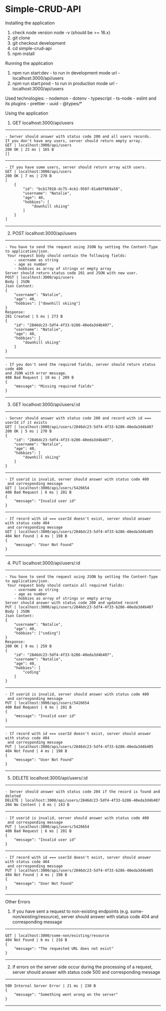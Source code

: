# Simple-CRUD-API

Installing the application
1. check node version node -v (should be >= 16.x)
2. git clone
3. git checkout development
4. cd simple-crud-api
5. npm install

Running the application
1. npm run start:dev - to run in development mode
    url - localhost:3000/api/users
2. npm run start:prod - to run in production mode
    url - localhost:3000/api/users

Used technologies:
    - nodemon
    - dotenv 
    - typescript
    - ts-node
    - eslint and its plugins
    - prettier
    - uuid
    - @types/*

Using the application

1. GET 
    localhost:3000/api/users
-------------------------------------------------------------------------------------------------
    - Server should answer with status code 200 and all users records. 
    If you don't have any users, server should return empty array.
    GET | localhost:3000/api/users
    200 OK | 23 ms | 165 B
    []
-------------------------------------------------------------------------------------------------
    - If you have some users, server should return array with users.
    GET | localhost:3000/api/users
    200 OK | 7 ms | 270 B
    [
        {
            "id": "bcb17018-dc75-4cb1-958f-81a8df669a58",
            "username": "Natalie",
            "age": 40,
            "hobbies": [
                "downhill skiing"
            ]
        }
    ]
-------------------------------------------------------------------------------------------------
2. POST
    localhost:3000/api/users
-------------------------------------------------------------------------------------------------
    - You have to send the request using JSON by setting the Content-Type to application/json.
     Your request body should contain the following fields:
        - username as string
        - age as number
        - hobbies as array of strings or empty array
    Server should return status code 201 and JSON with new user.
    POST | localhost:3000/api/users
    Body | JSON
    Json Content:
    {
        "username": "Natalie",
        "age": 40,
        "hobbies": ["downhill skiing"]
    }
    Response:
    201 Created | 5 ms | 273 B
    {
        "id": "2846dc23-5df4-4f33-b286-40eda3d4b407",
        "username": "Natalie",
        "age": 40,
        "hobbies": [
            "downhill skiing"
        ]
    }
-------------------------------------------------------------------------------------------------
    - If you don't send the required fields, server should return status code 400 
    and JSON with error message.
    400 Bad Request | 10 ms | 209 B
    {
        "message": "Missing required fields"
    }
-------------------------------------------------------------------------------------------------
3. GET
    localhost:3000/api/users/:id
-------------------------------------------------------------------------------------------------
    - Server should answer with status code 200 and record with id === userId if it exists
    GET | localhost:3000/api/users/2846dc23-5df4-4f33-b286-40eda3d4b407
    200 OK | 5 ms | 270 B
    {
        "id": "2846dc23-5df4-4f33-b286-40eda3d4b407",
        "username": "Natalie",
        "age": 40,
        "hobbies": [
            "downhill skiing"
        ]
    }
-------------------------------------------------------------------------------------------------
    - If userid is invalid, server should answer with status code 400
     and corresponding message 
    GET | localhost:3000/api/users/5426654
    400 Bad Request | 6 ms | 201 B
    {
        "message": "Invalid user id"
    }
-------------------------------------------------------------------------------------------------
    - If record with id === userId doesn't exist, server should answer with status code 404
     and corresponding message
    GET | localhost:3000/api/users/2846dc23-5df4-4f33-b286-40eda3d4b405
    404 Not Found | 4 ms | 198 B
    {
        "message": "User Not Found"
    }
-------------------------------------------------------------------------------------------------
4. PUT 
    localhost:3000/api/users/:id
-------------------------------------------------------------------------------------------------
    - You have to send the request using JSON by setting the Content-Type to application/json.
     Your request body should contain all required fields:
        - username as string
        - age as number
        - hobbies as array of strings or empty array
    Server should answer with status code 200 and updated record
    PUT | localhost:3000/api/users/2846dc23-5df4-4f33-b286-40eda3d4b407
    Body | JSON
    Json Content:
    {
        "username": "Natalie",
        "age": 40,
        "hobbies": ["coding"]
    }
    Response:
    200 OK | 9 ms | 259 B
    {
        "id": "2846dc23-5df4-4f33-b286-40eda3d4b407",
        "username": "Natalie",
        "age": 40,
        "hobbies": [
            "coding"
        ]
    }
-------------------------------------------------------------------------------------------------
    - If userid is invalid, server should answer with status code 400
     and corresponding message 
    PUT | localhost:3000/api/users/5426654
    400 Bad Request | 6 ms | 201 B
    {
        "message": "Invalid user id"
    }
-------------------------------------------------------------------------------------------------
    - If record with id === userId doesn't exist, server should answer with status code 404
     and corresponding message
    PUT | localhost:3000/api/users/2846dc23-5df4-4f33-b286-40eda3d4b405
    404 Not Found | 4 ms | 198 B
    {
        "message": "User Not Found"
    }
-------------------------------------------------------------------------------------------------
5. DELETE
    localhost:3000/api/users/:id
-------------------------------------------------------------------------------------------------
    - Server should answer with status code 204 if the record is found and deleted
    DELETE | localhost:3000/api/users/2846dc23-5df4-4f33-b286-40eda3d4b407
    204 No Content | 8 ms | 143 B
-------------------------------------------------------------------------------------------------
    - If userid is invalid, server should answer with status code 400
     and corresponding message 
    PUT | localhost:3000/api/users/5426654
    400 Bad Request | 6 ms | 201 B
    {
        "message": "Invalid user id"
    }
-------------------------------------------------------------------------------------------------
    - If record with id === userId doesn't exist, server should answer with status code 404
     and corresponding message
    PUT | localhost:3000/api/users/2846dc23-5df4-4f33-b286-40eda3d4b405
    404 Not Found | 4 ms | 198 B
    {
        "message": "User Not Found"
    }
-------------------------------------------------------------------------------------------------
Other Errors

1. If you have sent a request to non-existing endpoints (e.g. some-non/existing/resource),
 server should answer with status code 404 and corresponding message
-------------------------------------------------------------------------------------------------
    GET | localhost:3000/some-non/existing/resource
    404 Not Found | 6 ms | 216 B
    {
        "message": "The requested URL does not exist"
    }
-------------------------------------------------------------------------------------------------

2. If errors on the server side occur during the processing of a request,
 server should answer with status code 500 and corresponding message
-------------------------------------------------------------------------------------------------
    500 Internal Server Error | 21 ms | 230 B
    {
        "message": "Something went wrong on the server"
    }
-------------------------------------------------------------------------------------------------